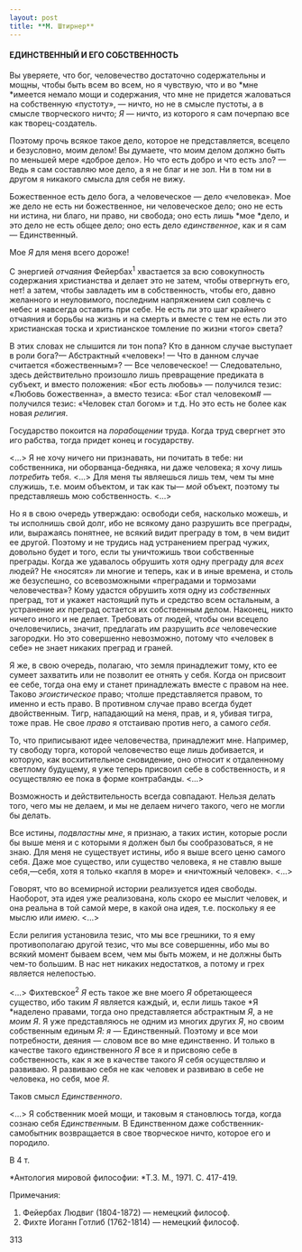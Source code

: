 ```yaml
---
layout: post
title: **М. Штирнер**
---
```


#### **ЕДИНСТВЕННЫЙ И ЕГО СОБСТВЕННОСТЬ**

Вы уверяете, что бог, человечество достаточно содержательны и мощны,
чтобы быть всем во всем, но я чувствую, что и во *мне *имеется
немало мощи и содержания, что мне не придется жаловать­ся на
собственную «пустоту», — ничто, но не в смысле пустоты, а в смысле
творческого ничто; *Я* — ничто, из которого я сам почерпаю все как
творец-создатель.

Поэтому прочь всякое такое дело, которое не представляется, всецело и
безусловно, моим делом\! Вы думаете, что моим делом должно быть по
меньшей мере «доброе дело». Но что есть добро и что есть зло? — Ведь
я сам составляю мое дело, а я не благ и не зол. Ни в том ни в другом я
никакого смысла для себя не вижу.

Божественное есть дело бога, а человеческое — дело «человека». Мое же
дело не есть ни божественное, ни человеческое дело; оно не есть ни
истина, ни благо, ни право, ни свобода; оно есть лишь *мое *дело, и
это дело не есть общее дело; оно есть дело *единственное*, как и я сам
— Единственный.

Мое *Я* для меня всего дороже\!

С энергией *отчаяния* Фейербах<sup>1</sup> хвастается за всю
совокупность содержания христианства и делает это не затем,
чтобы отвергнуть его, нет\! а затем, чтобы завладеть им в
собственность, чтобы его, давно желанного и неуловимого,
последним напряжением сил совлечь с небес и навсегда оставить при
себе. Не есть ли это шаг крайнего отчаяния и борьбы на жизнь и на
смерть и вместе с тем не есть ли это христианская тоска и
христианское томление по жизни «того» света?

В этих словах не слышится ли тон попа? Кто в данном случае выступает в
роли бога?— Абстрактный «человек»\! — Что в данном случае считается
«божественным»? — Все человеческое\! — Следова­тельно, здесь
действительно произошло лишь превращение преди­ката в субъект,
и вместо положения: «Бог есть любовь» — получился тезис: «Любовь
божественна», а вместо тезиса: «Бог стал человеком\# — получился
тезис: «Человек стал богом» и т.д. Но это есть не более как новая
*религия*.

Государство покоится на *порабощении* труда. Когда труд свергнет это иго
рабства, тогда придет конец и государству.

\<...\> Я не хочу ничего ни признавать, ни почитать в тебе: ни
собственника, ни оборванца-бедняка, ни даже человека; я хочу
лишь *потребить* тебя. \<...\> Для меня ты являешься лишь тем, чем ты
мне служишь, т.е. моим объектом, и так как ты— *мой* объект, поэтому ты
представляешь мою собственность. \<...\>

Но я в свою очередь утверждаю: освободи себя, насколько можешь, и ты
исполнишь свой долг, ибо не всякому дано разру­шить все преграды,
или, выражаясь понятнее, не всякий видит преграду в том, в чем видит
ее другой. Поэтому и не трудись над устранением преград чужих, довольно
будет и того, если ты унич­тожишь твои собственные преграды. Когда же
удавалось обрушить хотя одну преграду для *всех* людей? Не «носятся»
ли многие и теперь, как и в иные времена, и столь же безуспешно, со
всевозмож­ными «преградами и тормозами человечества»? Кому удастся
обру­шить хотя одну из *собственных* преград, тот и укажет настоящий
путь и средство всем остальным, а устранение *их* преград остается их
собственным делом. Наконец, никто ничего иного и не делает. Требовать
от людей, чтобы они всецело очеловечились, значит, предлагать им
разрушить *все* человеческие загородки. Но это совер­шенно
невозможно, потому что «человек в себе» не знает никаких преград
и граней.

Я же, в свою очередь, полагаю, что земля принадлежит тому, кто ее сумеет
захватить или не позволит ее отнять у себя. Когда он присвоит ее себе,
тогда она ему и станет принадлежать вместе с правом на нее. Таково
*эгоистическое* право; чтолше представляется правом, то именно и есть
право. В противном случае право всегда будет двойственным. Тигр,
нападающий на меня, прав, и я, убивая тигра, тоже прав. Не свое
*право* я отстаиваю против него, а самого *себя*.

То, что приписывают идее человечества, принадлежит мне. Например, ту
свободу торга, которой человечество еще лишь доби­вается, и которую,
как восхитительное сновидение, оно относит к отдаленному светлому
будущему, я уже теперь присвоил себе в собственность, и я
осуществляю ее пока в форме контрабанды. \<...\>

Возможность и действительность всегда совпадают. Нельзя де­лать того,
чего мы не делаем, и мы не делаем ничего такого, чего не могли бы
делать.

Все истины, *подвластны мне*, я признаю, а таких истин, которые росли бы
выше меня и с которыми я должен был бы сообразоваться, я не знаю. Для
меня не существует истины, ибо я выше всего ценю самого себя. Даже
мое существо, или существо человека, я не ставлю выше себя,—себя,
хотя я только «капля в море» и «ничтожный человек». \<...\>

Говорят, что во всемирной истории реализуется идея свободы. Наоборот,
эта идея уже реализована, коль скоро ее мыслит человек, и она реальна
в той самой мере, в какой она идея, т.е. поскольку я ее мыслю или
*имею*. \<...\>

Если религия установила тезис, что мы все грешники, то я ему
противополагаю другой тезис, что мы все совершенны, ибо мы
во всякий момент бываем всем, чем мы быть можем, и не должны быть
чем-то большим. В нас нет никаких недостатков, а потому и грех
является нелепостью.

\<...\> Фихтевское<sup>2</sup> *Я* есть такое же вне моего *Я*
обретающееся существо, ибо таким *Я* является каждый, и, если
лишь такое *Я *наделено правами, тогда оно представляется абстрактным
*Я*, а не *моим Я*. Я уже представляюсь не одним из многих других *Я*,
но своим собственным единым *Я: я —* Единственный. Поэтому и все мои
потребности, деяния — словом все во мне единственно. И только в
качестве такого единственного *Я* все я и присвояю себе в
собственность, как я же в качестве такого *Я* себя осуществляю
и развиваю. Я развиваю себя не как человек и развиваю в себе не
человека, но себя, мое *Я*.

Таков смысл *Единственного*.

\<...\> Я собственник моей мощи, и таковым я становлюсь тогда, когда
сознаю себя *Единственным.* В Единственном даже
собствен­ник-самобытник возвращается в свое
творческое ничто, которое его и породило.

В 4 т.

*Антология мировой философии: *Т.З. М., 1971. С. 417-419.

Примечания:

1.  Фейербах Людвиг (1804-1872) — немецкий философ.
2.  Фихте Иоганн Готлиб (1762-1814) — немецкий философ.

313

